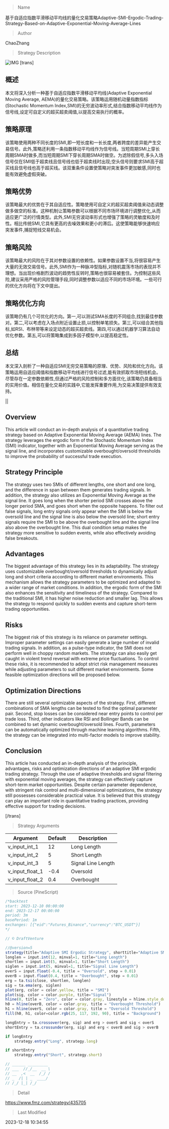 
> Name

基于自适应指数平滑移动平均线的量化交易策略Adaptive-SMI-Ergodic-Trading-Strategy-Based-on-Adaptive-Exponential-Moving-Average-Lines

> Author

ChaoZhang

> Strategy Description

![IMG](https://www.fmz.com/upload/asset/135469392197ddfdfc7.png)
 [trans]

## 概述

本文将深入分析一种基于自适应指数平滑移动平均线(Adaptive Exponential Moving Average, AEMA)的量化交易策略。该策略运用随机动量指数指标(Stochastic Momentum Index,SMI)的无穷波动率形式,结合指数移动平均线作为信号线,设定可自定义的超买超卖阈值,以提高交易执行的概率。

## 策略原理

该策略使用两种不同长度的SMI,即一短长度和一长长度,两者跨度的差异能产生交易信号。此外,策略还利用一条指数移动平均线作为信号线。当短周期SMI上穿长周期SMA时做多,而当短周期SMI下穿长周期SMA时做空。为滤除假信号,多头入场信号仅在SMI低于超卖线且信号线也低于超卖线时出现;空头信号则要求SMI高于超买线且信号线也高于超买线。该双重条件设置使策略对突发事件更加敏感,同时也能有效避免虚假突破。

## 策略优势

该策略最大的优势在于其自适应性。策略使用可自定义的超买超卖阈值来动态调整做多做空的标准。这种机制让策略参数可以根据不同市场环境进行调整优化,从而适应更广泛的行情类型。此外,SMI无穷波动率形式也增强了策略的灵敏度和及时性。相比传统SMI,它具有更高的去噪效果和更小的滞后。这使策略能够快速响应突发事件,捕捉短线交易机会。

## 策略风险

该策略最大的风险在于其对参数设置的依赖性。如果参数设置不当,将很容易产生大量的无效交易信号。此外,SMI作为一种脉冲型指标,对随机震荡市场的表现并不理想。当出现价格剧烈波动的趋势性反转时,策略也很容易被套住。为控制这些风险,建议采用严格的风险管理手段,同时调整参数以适应不同的市场环境。一些可行的优化方向将在下文中提出。

## 策略优化方向 

该策略仍有几个可优化的方向。第一,可以测试SMA长度的不同组合,找到最佳参数对。第二,可以考虑在入场点附近设置止损,以控制单笔损失。第三,可以结合其他指标,如RSI、布林带等来设定动态的超买超卖线。第四,可以通过机器学习算法自动优化参数。第五,可以将策略集成到多因子模型中,以提高稳定性。

## 总结

本文深入剖析了一种自适应SMI无穷交易策略的原理、优势、风险和优化方向。该策略运用自适应阈值和指数移动平均线进行信号过滤,能有效抓取市场短线机会。尽管存在一定参数依赖性,但通过严格的风险控制和多方面优化,该策略仍具备相当的实用价值。相信在量化交易的实践中,它能发挥重要作用,为交易决策提供有效支持。

|| 

## Overview

This article will conduct an in-depth analysis of a quantitative trading strategy based on Adaptive Exponential Moving Average (AEMA) lines. The strategy leverages the ergodic form of the Stochastic Momentum Index (SMI) indicator, together with an Exponential Moving Average serving as the signal line, and incorporates customizable overbought/oversold thresholds to improve the probability of successful trade execution.  


## Strategy Principle 

The strategy uses two SMIs of different lengths, one short and one long, and the difference in span between them generates trading signals. In addition, the strategy also utilizes an Exponential Moving Average as the signal line. It goes long when the shorter period SMI crosses above the longer period SMA, and goes short when the opposite happens. To filter out false signals, long entry signals only appear when the SMI is below the oversold line and the signal line is also below the oversold line; short entry signals require the SMI to be above the overbought line and the signal line also above the overbought line. This dual condition setup makes the strategy more sensitive to sudden events, while also effectively avoiding false breakouts.  

## Advantages

The biggest advantage of this strategy lies in its adaptability. The strategy uses customizable overbought/oversold thresholds to dynamically adjust long and short criteria according to different market environments. This mechanism allows the strategy parameters to be optimized and adapted to a wider range of market conditions. In addition, the ergodic form of the SMI also enhances the sensitivity and timeliness of the strategy. Compared to the traditional SMI, it has higher noise reduction and smaller lag. This allows the strategy to respond quickly to sudden events and capture short-term trading opportunities.  

## Risks

The biggest risk of this strategy is its reliance on parameter settings. Improper parameter settings can easily generate a large number of invalid trading signals. In addition, as a pulse-type indicator, the SMI does not perform well in choppy random markets. The strategy can also easily get caught in violent trend reversal with extreme price fluctuations. To control these risks, it is recommended to adopt strict risk management measures while adjusting parameters to suit different market environments. Some feasible optimization directions will be proposed below.

## Optimization Directions

There are still several optimizable aspects of the strategy. First, different combinations of SMA lengths can be tested to find the optimal parameter pair. Second, stop losses can be considered near entry points to control per trade loss. Third, other indicators like RSI and Bollinger Bands can be combined to set dynamic overbought/oversold lines. Fourth, parameters can be automatically optimized through machine learning algorithms. Fifth, the strategy can be integrated into multi-factor models to improve stability.  

## Conclusion

This article has conducted an in-depth analysis of the principle, advantages, risks and optimization directions of an adaptive SMI ergodic trading strategy. Through the use of adaptive thresholds and signal filtering with exponential moving averages, the strategy can effectively capture short-term market opportunities. Despite certain parameter dependence, with stringent risk control and multi-dimensional optimizations, the strategy still possesses considerable practical value. It is believed that this strategy can play an important role in quantitative trading practices, providing effective support for trading decisions.

[/trans]

> Strategy Arguments



|Argument|Default|Description|
|----|----|----|
|v_input_int_1|12|Long Length|
|v_input_int_2|5|Short Length|
|v_input_int_3|5|Signal Line Length|
|v_input_float_1|-0.4|Oversold|
|v_input_float_2|0.4|Overbought|


> Source (PineScript)

``` javascript
/*backtest
start: 2023-12-10 00:00:00
end: 2023-12-17 00:00:00
period: 3m
basePeriod: 1m
exchanges: [{"eid":"Futures_Binance","currency":"BTC_USDT"}]
*/

// © DraftVenture

//@version=5
strategy(title="Adaptive SMI Ergodic Strategy", shorttitle="Adaptive SMI Strategy", overlay = false)
longlen = input.int(12, minval=1, title="Long Length")
shortlen = input.int(5, minval=1, title="Short Length")
siglen = input.int(5, minval=1, title="Signal Line Length")
overS = input.float(-0.4, title = "Oversold", step = 0.01)
overB = input.float(0.4, title = "Overbought", step = 0.01)
erg = ta.tsi(close, shortlen, longlen)
sig = ta.ema(erg, siglen)
plot(erg, color = color.yellow, title = "SMI")
plot(sig, color = color.purple, title="Signal")
hline(0, title = "Zero", color = color.gray, linestyle = hline.style_dotted)
h0 = hline(overB, color = color.gray, title = "Overbought Threshold")
h1 = hline(overS, color = color.gray, title = "Oversold Threshold")
fill(h0, h1, color=color.rgb(25, 117, 192, 90), title = "Background")

longEntry = ta.crossover(erg, sig) and erg > overS and sig < overS
shortEntry = ta.crossunder(erg, sig) and erg < overB and sig > overB

if longEntry
    strategy.entry("Long", strategy.long)

if shortEntry
    strategy.entry("Short", strategy.short)

// ______ _________ 
// ___  //_/__  __ \
// __  ,<  __  /_/ /
// _  /| | _  ____/ 
// /_/ |_| /_/   
```

> Detail

https://www.fmz.com/strategy/435705

> Last Modified

2023-12-18 10:34:55
